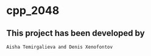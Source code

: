 # cpp_2048

## This project has been developed by 

```
Aisha Temirgalieva and Denis Xenofontov
```
